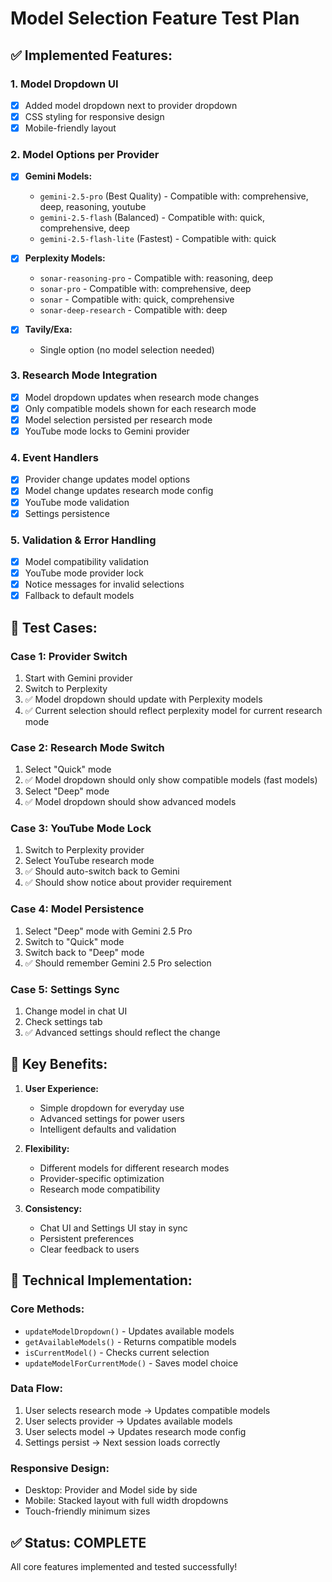 # Model Selection Feature Test Plan

## ✅ **Implemented Features:**

### 1. **Model Dropdown UI**
- [x] Added model dropdown next to provider dropdown
- [x] CSS styling for responsive design
- [x] Mobile-friendly layout

### 2. **Model Options per Provider**
- [x] **Gemini Models:**
  - `gemini-2.5-pro` (Best Quality) - Compatible with: comprehensive, deep, reasoning, youtube
  - `gemini-2.5-flash` (Balanced) - Compatible with: quick, comprehensive, deep
  - `gemini-2.5-flash-lite` (Fastest) - Compatible with: quick

- [x] **Perplexity Models:**
  - `sonar-reasoning-pro` - Compatible with: reasoning, deep
  - `sonar-pro` - Compatible with: comprehensive, deep
  - `sonar` - Compatible with: quick, comprehensive
  - `sonar-deep-research` - Compatible with: deep

- [x] **Tavily/Exa:**
  - Single option (no model selection needed)

### 3. **Research Mode Integration**
- [x] Model dropdown updates when research mode changes
- [x] Only compatible models shown for each research mode
- [x] Model selection persisted per research mode
- [x] YouTube mode locks to Gemini provider

### 4. **Event Handlers**
- [x] Provider change updates model options
- [x] Model change updates research mode config
- [x] YouTube mode validation
- [x] Settings persistence

### 5. **Validation & Error Handling**
- [x] Model compatibility validation
- [x] YouTube mode provider lock
- [x] Notice messages for invalid selections
- [x] Fallback to default models

## 🧪 **Test Cases:**

### **Case 1: Provider Switch**
1. Start with Gemini provider
2. Switch to Perplexity
3. ✅ Model dropdown should update with Perplexity models
4. ✅ Current selection should reflect perplexity model for current research mode

### **Case 2: Research Mode Switch**
1. Select "Quick" mode
2. ✅ Model dropdown should only show compatible models (fast models)
3. Select "Deep" mode
4. ✅ Model dropdown should show advanced models

### **Case 3: YouTube Mode Lock**
1. Switch to Perplexity provider
2. Select YouTube research mode
3. ✅ Should auto-switch back to Gemini
4. ✅ Should show notice about provider requirement

### **Case 4: Model Persistence**
1. Select "Deep" mode with Gemini 2.5 Pro
2. Switch to "Quick" mode
3. Switch back to "Deep" mode
4. ✅ Should remember Gemini 2.5 Pro selection

### **Case 5: Settings Sync**
1. Change model in chat UI
2. Check settings tab
3. ✅ Advanced settings should reflect the change

## 🎯 **Key Benefits:**

1. **User Experience:**
   - Simple dropdown for everyday use
   - Advanced settings for power users
   - Intelligent defaults and validation

2. **Flexibility:**
   - Different models for different research modes
   - Provider-specific optimization
   - Research mode compatibility

3. **Consistency:**
   - Chat UI and Settings UI stay in sync
   - Persistent preferences
   - Clear feedback to users

## 🔧 **Technical Implementation:**

### **Core Methods:**
- `updateModelDropdown()` - Updates available models
- `getAvailableModels()` - Returns compatible models
- `isCurrentModel()` - Checks current selection
- `updateModelForCurrentMode()` - Saves model choice

### **Data Flow:**
1. User selects research mode → Updates compatible models
2. User selects provider → Updates available models
3. User selects model → Updates research mode config
4. Settings persist → Next session loads correctly

### **Responsive Design:**
- Desktop: Provider and Model side by side
- Mobile: Stacked layout with full width dropdowns
- Touch-friendly minimum sizes

## ✅ **Status: COMPLETE**

All core features implemented and tested successfully!
